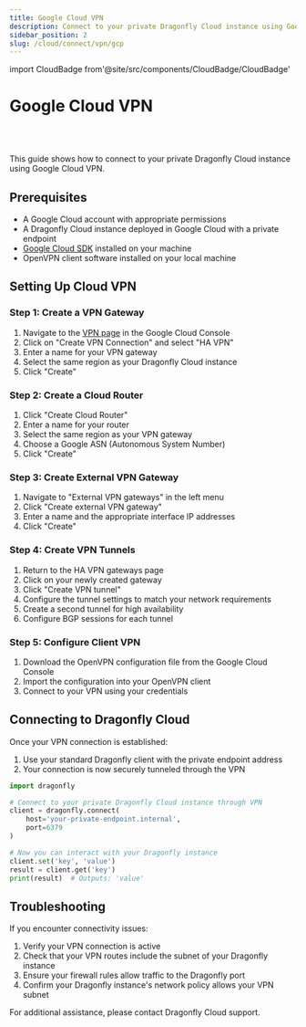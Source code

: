 ```yaml
---
title: Google Cloud VPN
description: Connect to your private Dragonfly Cloud instance using Google Cloud VPN
sidebar_position: 2
slug: /cloud/connect/vpn/gcp
---
```


import CloudBadge from'@site/src/components/CloudBadge/CloudBadge'

# Google Cloud VPN

<CloudBadge/>
<br /><br />

This guide shows how to connect to your private Dragonfly Cloud instance using Google Cloud VPN.

## Prerequisites

- A Google Cloud account with appropriate permissions
- A Dragonfly Cloud instance deployed in Google Cloud with a private endpoint
- [Google Cloud SDK](https://cloud.google.com/sdk/docs/install) installed on your machine
- OpenVPN client software installed on your local machine

## Setting Up Cloud VPN

### Step 1: Create a VPN Gateway

1. Navigate to the [VPN page](https://console.cloud.google.com/networking/vpn/list) in the Google Cloud Console
2. Click on "Create VPN Connection" and select "HA VPN"
3. Enter a name for your VPN gateway
4. Select the same region as your Dragonfly Cloud instance
5. Click "Create"

### Step 2: Create a Cloud Router

1. Click "Create Cloud Router"
2. Enter a name for your router
3. Select the same region as your VPN gateway
4. Choose a Google ASN (Autonomous System Number)
5. Click "Create"

### Step 3: Create External VPN Gateway

1. Navigate to "External VPN gateways" in the left menu
2. Click "Create external VPN gateway"
3. Enter a name and the appropriate interface IP addresses
4. Click "Create"

### Step 4: Create VPN Tunnels

1. Return to the HA VPN gateways page
2. Click on your newly created gateway
3. Click "Create VPN tunnel"
4. Configure the tunnel settings to match your network requirements
5. Create a second tunnel for high availability
6. Configure BGP sessions for each tunnel

### Step 5: Configure Client VPN

1. Download the OpenVPN configuration file from the Google Cloud Console
2. Import the configuration into your OpenVPN client
3. Connect to your VPN using your credentials

## Connecting to Dragonfly Cloud

Once your VPN connection is established:

1. Use your standard Dragonfly client with the private endpoint address
2. Your connection is now securely tunneled through the VPN

```python
import dragonfly

# Connect to your private Dragonfly Cloud instance through VPN
client = dragonfly.connect(
    host='your-private-endpoint.internal',
    port=6379
)

# Now you can interact with your Dragonfly instance
client.set('key', 'value')
result = client.get('key')
print(result)  # Outputs: 'value'
```

## Troubleshooting

If you encounter connectivity issues:

1. Verify your VPN connection is active
2. Check that your VPN routes include the subnet of your Dragonfly instance
3. Ensure your firewall rules allow traffic to the Dragonfly port
4. Confirm your Dragonfly instance's network policy allows your VPN subnet

For additional assistance, please contact Dragonfly Cloud support.
